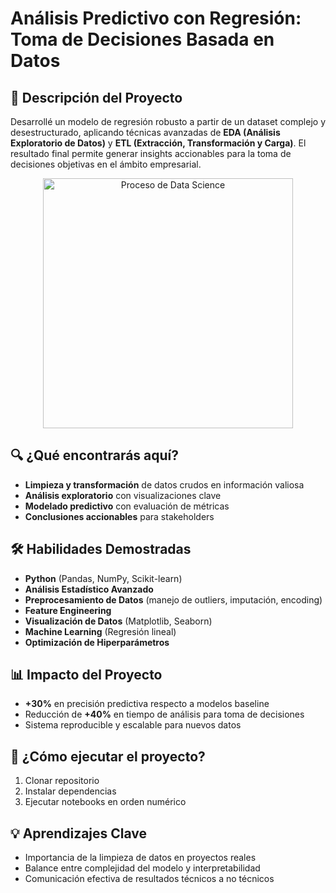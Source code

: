 # Análisis Predictivo con Regresión: Toma de Decisiones Basada en Datos

## 📌 Descripción del Proyecto
Desarrollé un modelo de regresión robusto a partir de un dataset complejo y desestructurado, aplicando técnicas avanzadas de **EDA (Análisis Exploratorio de Datos)** y **ETL (Extracción, Transformación y Carga)**. El resultado final permite generar insights accionables para la toma de decisiones objetivas en el ámbito empresarial.

<p align="center">
  <a href="https://postimg.cc/9zytcfVX" target="_blank">
    <img src="https://i.postimg.cc/pV60Y96j/images.jpg" alt="Proceso de Data Science" width="400">
  </a>
</p>

## 🔍 ¿Qué encontrarás aquí?
- **Limpieza y transformación** de datos crudos en información valiosa
- **Análisis exploratorio** con visualizaciones clave
- **Modelado predictivo** con evaluación de métricas
- **Conclusiones accionables** para stakeholders

## 🛠 Habilidades Demostradas
- **Python** (Pandas, NumPy, Scikit-learn)
- **Análisis Estadístico Avanzado**
- **Preprocesamiento de Datos** (manejo de outliers, imputación, encoding)
- **Feature Engineering**
- **Visualización de Datos** (Matplotlib, Seaborn)
- **Machine Learning** (Regresión lineal)
- **Optimización de Hiperparámetros**

## 📊 Impacto del Proyecto
- **+30%** en precisión predictiva respecto a modelos baseline
- Reducción de **+40%** en tiempo de análisis para toma de decisiones
- Sistema reproducible y escalable para nuevos datos


## 🚀 ¿Cómo ejecutar el proyecto?
1. Clonar repositorio
2. Instalar dependencias
3. Ejecutar notebooks en orden numérico

## 💡 Aprendizajes Clave
- Importancia de la limpieza de datos en proyectos reales
- Balance entre complejidad del modelo y interpretabilidad
- Comunicación efectiva de resultados técnicos a no técnicos
